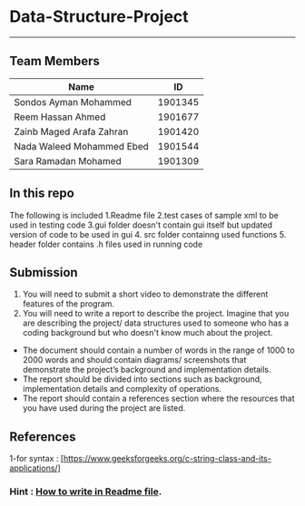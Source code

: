 # Data-Structure-Project
--------------------------------------------------------------------------------------------------------------------------------------------------------
## Team Members

Name              | ID
------------------|---------------
Sondos Ayman Mohammed |1901345
Reem Hassan Ahmed |1901677
Zainb Maged Arafa Zahran|1901420
Nada Waleed Mohammed Ebed| 1901544
Sara Ramadan Mohamed |1901309

## In this repo
The following is included
1.Readme file
2.test cases of sample xml to be used in testing code
3.gui folder doesn't contain gui itself but updated version of code to be used in gui
4. src folder containng used functions
5. header folder contains .h files used in running code 
## Submission

1. You will need to submit a short video to demonstrate the different features of the
program.
2. You will need to write a report to describe the project. Imagine that you are describing the
project/ data structures used to someone who has a coding background but who doesn't
know much about the project.
  - The document should contain a number of words in the range of 1000 to 2000 words 
    and should contain diagrams/ screenshots that demonstrate the project’s
    background and implementation details.
  - The report should be divided into sections such as background, implementation
         details and complexity of operations.
  - The report should contain a references section where the resources that you have
         used during the project are listed.
         
## References
1-for syntax : [https://www.geeksforgeeks.org/c-string-class-and-its-applications/]
         
### Hint : [How to write in Readme file](https://write.geeksforgeeks.org/).

